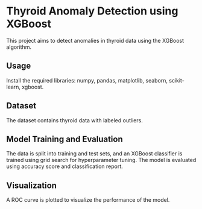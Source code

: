 # Thyroid Anomaly Detection using XGBoost

This project aims to detect anomalies in thyroid data using the XGBoost algorithm.

## Usage

Install the required libraries:
numpy,
pandas,
matplotlib,
seaborn, 
scikit-learn, 
xgboost.


## Dataset
The dataset contains thyroid data with labeled outliers.

## Model Training and Evaluation
The data is split into training and test sets, and an XGBoost classifier is trained using grid search for hyperparameter tuning. The model is evaluated using accuracy score and classification report.

## Visualization
A ROC curve is plotted to visualize the performance of the model.



